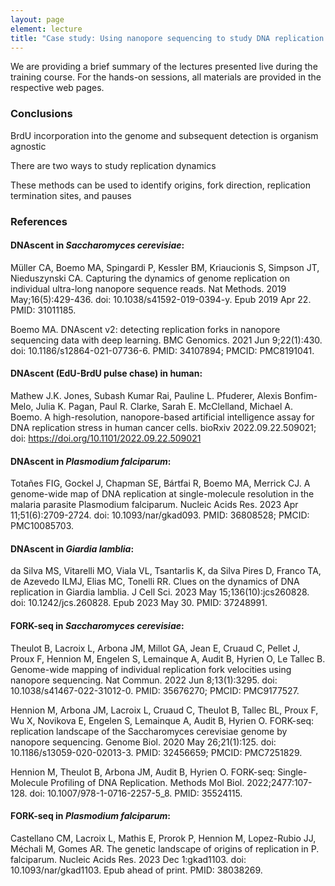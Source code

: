 ```yaml
---
layout: page
element: lecture
title: "Case study: Using nanopore sequencing to study DNA replication dynamics"
---
```


We are providing a brief summary of the lectures presented live during the training course.
For the hands-on sessions, all materials are provided in the respective web pages.

### Conclusions

BrdU incorporation into the genome and subsequent detection is organism agnostic

There are two ways to study replication dynamics

These methods can be used to identify origins, fork direction, replication termination sites, and pauses


### References

#### DNAscent in *Saccharomyces cerevisiae*:

Müller CA, Boemo MA, Spingardi P, Kessler BM, Kriaucionis S, Simpson JT, Nieduszynski CA. Capturing the dynamics of genome replication on individual ultra-long nanopore sequence reads. Nat Methods. 2019 May;16(5):429-436. doi: 10.1038/s41592-019-0394-y. Epub 2019 Apr 22. PMID: 31011185.

Boemo MA. DNAscent v2: detecting replication forks in nanopore sequencing data with deep learning. BMC Genomics. 2021 Jun 9;22(1):430. doi: 10.1186/s12864-021-07736-6. PMID: 34107894; PMCID: PMC8191041.

#### DNAscent (EdU-BrdU pulse chase) in human:

Mathew J.K. Jones, Subash Kumar Rai, Pauline L. Pfuderer, Alexis Bonfim-Melo, Julia K. Pagan, Paul R. Clarke, Sarah E. McClelland, Michael A. Boemo. A high-resolution, nanopore-based artificial intelligence assay for DNA replication stress in human cancer cells.
bioRxiv 2022.09.22.509021; doi: https://doi.org/10.1101/2022.09.22.509021

#### DNAscent in *Plasmodium falciparum*:

Totañes FIG, Gockel J, Chapman SE, Bártfai R, Boemo MA, Merrick CJ. A genome-wide map of DNA replication at single-molecule resolution in the malaria parasite Plasmodium falciparum. Nucleic Acids Res. 2023 Apr 11;51(6):2709-2724. doi: 10.1093/nar/gkad093. PMID: 36808528; PMCID: PMC10085703.

#### DNAscent in *Giardia lamblia*:

da Silva MS, Vitarelli MO, Viala VL, Tsantarlis K, da Silva Pires D, Franco TA, de Azevedo ILMJ, Elias MC, Tonelli RR. Clues on the dynamics of DNA replication in Giardia lamblia. J Cell Sci. 2023 May 15;136(10):jcs260828. doi: 10.1242/jcs.260828. Epub 2023 May 30. PMID: 37248991.



#### FORK-seq in *Saccharomyces cerevisiae*:

Theulot B, Lacroix L, Arbona JM, Millot GA, Jean E, Cruaud C, Pellet J, Proux F, Hennion M, Engelen S, Lemainque A, Audit B, Hyrien O, Le Tallec B. Genome-wide mapping of individual replication fork velocities using nanopore sequencing. Nat Commun. 2022 Jun 8;13(1):3295. doi: 10.1038/s41467-022-31012-0. PMID: 35676270; PMCID: PMC9177527.

Hennion M, Arbona JM, Lacroix L, Cruaud C, Theulot B, Tallec BL, Proux F, Wu X, Novikova E, Engelen S, Lemainque A, Audit B, Hyrien O. FORK-seq: replication landscape of the Saccharomyces cerevisiae genome by nanopore sequencing. Genome Biol. 2020 May 26;21(1):125. doi: 10.1186/s13059-020-02013-3. PMID: 32456659; PMCID: PMC7251829.

Hennion M, Theulot B, Arbona JM, Audit B, Hyrien O. FORK-seq: Single-Molecule Profiling of DNA Replication. Methods Mol Biol. 2022;2477:107-128. doi: 10.1007/978-1-0716-2257-5_8. PMID: 35524115.

#### FORK-seq in *Plasmodium falciparum*:

Castellano CM, Lacroix L, Mathis E, Prorok P, Hennion M, Lopez-Rubio JJ, Méchali M, Gomes AR. The genetic landscape of origins of replication in P. falciparum. Nucleic Acids Res. 2023 Dec 1:gkad1103. doi: 10.1093/nar/gkad1103. Epub ahead of print. PMID: 38038269.
